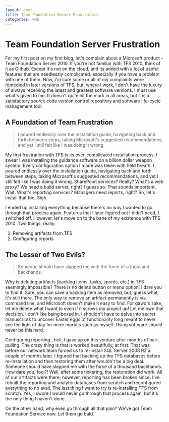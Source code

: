 ```yaml
---
layout: post
title: Team Foundation Server Frustration
categories: web
---
```


# Team Foundation Server Frustration

For my first post on my first blog, let's complain about a Microsoft product - Team Foundation Server 2010. 
If you're not familiar with TFS 2010, think of it as Github. Except it's not on the cloud, and its added with 
a lot of useful features that are needlessly complicated, especially if you have a problem with one of them. 
Now, I'm sure some or all of my complaints were remedied in later versions of TFS, but, where I work, I don't 
have the luxury of always receiving the latest and greatest software versions. I must use what's given to me. 
It doesn't quite hit the mark in all areas, but it is a satisfactory source code version control repository 
and software life-cycle management tool.

## A Foundation of Team Frustration

> I poured endlessly over the installation guide, navigating back and forth between steps, taking 
> Microsoft's suggested recommendations, and yet I still felt like I was doing it wrong.

My first frustration with TFS is its over-complicated installation process. I swear I was installing the 
guidance software on a billion dollar weapon system. Every configuration option I made was taken with held 
breath. I poured endlessly over the installation guide, navigating back and forth between steps, taking 
Microsoft's suggested recommendations, and yet I still felt like I was doing it wrong. SharePoint services? 
Really? What's a web proxy? We need a build server, right? I guess so. That sounds important. Wait. What's 
reporting services? Managers need reports, right? So, let's install that too. Sigh.

I ended up installing everything because there's no way I wanted to go through that process again. Features 
that I later figured out I didn't need, I switched off.  However, let's move on to the bane of my existence 
with TFS 2010. Two things, really: 

1. Removing artifacts from TFS
2. Configuring reports

## The Lesser of Two Evils?

> Someone should have slapped me with the force of a thousand backhands.

Why is deleting artifacts (backlog items, tasks, sprints, etc.) in TFS seemingly impossible? There is no delete 
button or menu option. I dare you to find it. Sure, you can save a backlog item as removed, but, guess what, 
it's still there. The only way to remove an artifact permanently is via command line, and Microsoft doesn't 
make it easy to find. For gawd's sake, let me delete what I want to even if it screws my project up! Let me own 
that decision. I don't like being boxed in. I shouldn't have to delve into secret manuscripts to uncover Easter 
eggs of functionality long meant to never see the light of day for mere mortals such as myself. Using software 
should never be this hard.

Configuring reporting...hell, I gave up on this venture after months of hair-pulling. The crazy thing is that is 
worked beautifully, at first. That was before our network team forced us to re-install SQL Server 2008 R2 a 
couple of months later. I figured that backing up the TFS databases before re-installation and then restoring 
them after wouldn't be a big deal. Someone should have slapped me with the force of a thousand
backhands. How dare you, fool?! Well, after some tinkering, the restoration did work. All of our 
artifacts were there; however, reporting has been broken since. I've rebuilt the reporting and analytic databases 
from scratch and reconfigured everything to no avail. The last thing I want to try is re-installing TFS from 
scratch. Yes, I swore I would never go through that process again, but it's the only thing I haven't done.

On the other hand, why even go through all that pain? We've got Team Foundation Service now. Let them go bald.
